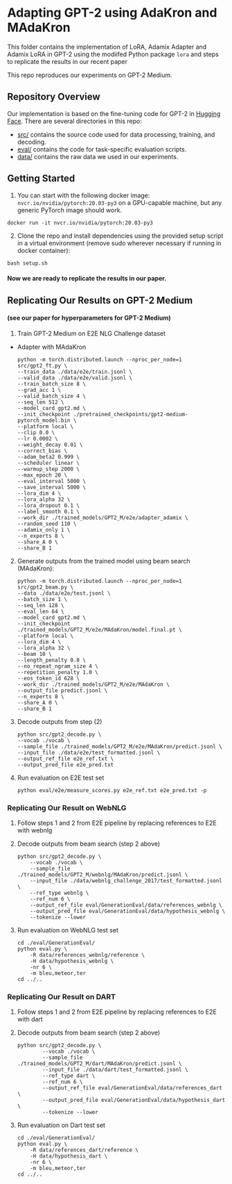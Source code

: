 # Adapting GPT-2 using AdaKron and MAdaKron

This folder contains the implementation of LoRA, Adamix Adapter and Adamix LoRA in GPT-2 using the modiifed Python package `lora` and steps to replicate the results in our recent paper



This repo reproduces our experiments on GPT-2 Medium.

## Repository Overview

Our implementation is based on the fine-tuning code for GPT-2 in [Hugging Face](https://huggingface.co/).
There are several directories in this repo:
* [src/](src) contains the source code used for data processing, training, and decoding.
* [eval/](eval) contains the code for task-specific evaluation scripts.
* [data/](data) contains the raw data we used in our experiments.

## Getting Started

 1. You can start with the following docker image: `nvcr.io/nvidia/pytorch:20.03-py3` on a GPU-capable machine, but any generic PyTorch image should work.
 ```
 docker run -it nvcr.io/nvidia/pytorch:20.03-py3
 ```

 2. Clone the repo and install dependencies using the provided setup script in a virtual environment (remove sudo wherever necessary if running in docker container):
 ```
 bash setup.sh
 ```

#### Now we are ready to replicate the results in our paper.

## Replicating Our Results on GPT-2 Medium
#### (see our paper for hyperparameters for GPT-2 Medium) 

1. Train GPT-2 Medium on E2E NLG Challenge dataset


- Adapter with MAdaKron
    ```
    python -m torch.distributed.launch --nproc_per_node=1 src/gpt2_ft.py \
    --train_data ./data/e2e/train.jsonl \
    --valid_data ./data/e2e/valid.jsonl \
    --train_batch_size 8 \
    --grad_acc 1 \
    --valid_batch_size 4 \
    --seq_len 512 \
    --model_card gpt2.md \
    --init_checkpoint ./pretrained_checkpoints/gpt2-medium-pytorch_model.bin \
    --platform local \
    --clip 0.0 \
    --lr 0.0002 \
    --weight_decay 0.01 \
    --correct_bias \
    --adam_beta2 0.999 \
    --scheduler linear \
    --warmup_step 2000 \
    --max_epoch 20 \
    --eval_interval 5000 \
    --save_interval 5000 \
    --lora_dim 4 \
    --lora_alpha 32 \
    --lora_dropout 0.1 \
    --label_smooth 0.1 \
    --work_dir ./trained_models/GPT2_M/e2e/adapter_adamix \
    --random_seed 110 \
    --adamix_only 1 \
    --n_experts 8 \
    --share_A 0 \
    --share_B 1
    ```
    
2. Generate outputs from the trained model using beam search (MAdaKron):
    ```
    python -m torch.distributed.launch --nproc_per_node=1 src/gpt2_beam.py \
    --data ./data/e2e/test.jsonl \
    --batch_size 1 \
    --seq_len 128 \
    --eval_len 64 \
    --model_card gpt2.md \
    --init_checkpoint ./trained_models/GPT2_M/e2e/MAdaKron/model.final.pt \
    --platform local \
    --lora_dim 4 \
    --lora_alpha 32 \
    --beam 10 \
    --length_penalty 0.8 \
    --no_repeat_ngram_size 4 \
    --repetition_penalty 1.0 \
    --eos_token_id 628 \
    --work_dir ./trained_models/GPT2_M/e2e/MAdaKron \
    --output_file predict.jsonl \
    --n_experts 8 \
    --share_A 0 \
    --share_B 1
    ```

3. Decode outputs from step (2)
    ```
    python src/gpt2_decode.py \
    --vocab ./vocab \
    --sample_file ./trained_models/GPT2_M/e2e/MAdaKron/predict.jsonl \
    --input_file ./data/e2e/test_formatted.jsonl \
    --output_ref_file e2e_ref.txt \
    --output_pred_file e2e_pred.txt
    ```

4. Run evaluation on E2E test set
    ```
    python eval/e2e/measure_scores.py e2e_ref.txt e2e_pred.txt -p
    ```

### Replicating Our Result on WebNLG

1. Follow steps 1 and 2 from E2E pipeline by replacing references to E2E with webnlg

2. Decode outputs from beam search (step 2 above)
    ```
    python src/gpt2_decode.py \
        --vocab ./vocab \
        --sample_file ./trained_models/GPT2_M/webnlg/MAdaKron/predict.jsonl \
        --input_file ./data/webnlg_challenge_2017/test_formatted.jsonl \
        --ref_type webnlg \
        --ref_num 6 \
        --output_ref_file eval/GenerationEval/data/references_webnlg \
        --output_pred_file eval/GenerationEval/data/hypothesis_webnlg \
        --tokenize --lower
    ```

3. Run evaluation on WebNLG test set
    ```
    cd ./eval/GenerationEval/
    python eval.py \
        -R data/references_webnlg/reference \
        -H data/hypothesis_webnlg \
        -nr 6 \
        -m bleu,meteor,ter 
    cd ../..
    ```

### Replicating Our Result on DART

1. Follow steps 1 and 2 from E2E pipeline by replacing references to E2E with dart

2. Decode outputs from beam search (step 2 above)
    ```
    python src/gpt2_decode.py \
            --vocab ./vocab \
            --sample_file ./trained_models/GPT2_M/dart/MAdaKron/predict.jsonl \
            --input_file ./data/dart/test_formatted.jsonl \
            --ref_type dart \
            --ref_num 6 \
            --output_ref_file eval/GenerationEval/data/references_dart \
            --output_pred_file eval/GenerationEval/data/hypothesis_dart \
            --tokenize --lower
    ```

3. Run evaluation on Dart test set
    ```
    cd ./eval/GenerationEval/
    python eval.py \
        -R data/references_dart/reference \
        -H data/hypothesis_dart \
        -nr 6 \
        -m bleu,meteor,ter 
    cd ../..
    ```
